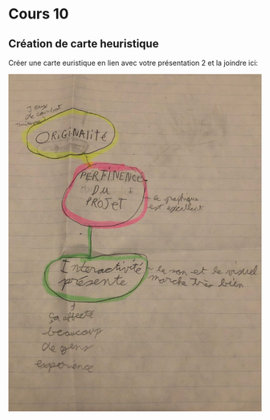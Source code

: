 # Cours 10
## Création de carte heuristique
Créer une carte euristique en lien avec votre présentation 2 et la joindre ici: 

![Carte heuristique](Images/cartee.png)
